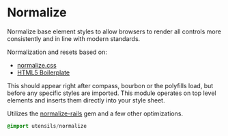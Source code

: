 # Normalize
Normalize base element styles to allow browsers to render all controls
more consistently and in line with modern standards.

Normalization and resets based on:

- [normalize.css](http://necolas.github.com/normalize.css/)
- [HTML5 Boilerplate](http://html5boilerplate.com/)

This should appear right after compass, bourbon or the polyfills load, but before any
specific styles are imported. This module operates on top level elements
and inserts them directly into your style sheet.

Utilizes the
[normalize-rails](http://https://github.com/markmcconachie/normalize-rails/)
gem and a few other optimizations.

```sass
@import utensils/normalize
```


